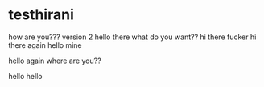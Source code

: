 # testhirani
how are you???
version 2
hello there what do you want??
hi there fucker
hi there again
hello mine 


hello again
where are you??



hello hello
